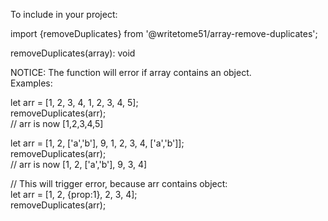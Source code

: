 To include in your project:

import {removeDuplicates} from '@writetome51/array-remove-duplicates';

removeDuplicates(array): void

NOTICE:  The function will error if array contains an object.  
Examples:

let arr = [1, 2, 3, 4, 1, 2, 3, 4, 5];  
removeDuplicates(arr);  
// arr is now [1,2,3,4,5]

let arr = [1, 2, ['a','b'], 9, 1, 2, 3, 4, ['a','b']];  
removeDuplicates(arr);  
// arr is now [1, 2, ['a','b'], 9, 3, 4]

// This will trigger error, because arr contains object:  
let arr = [1, 2, {prop:1}, 2, 3, 4];  
removeDuplicates(arr); 
